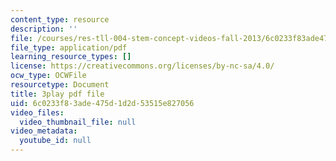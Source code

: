 ```yaml
---
content_type: resource
description: ''
file: /courses/res-tll-004-stem-concept-videos-fall-2013/6c0233f83ade475d1d2d53515e827056_AfQEEymfzaI.pdf
file_type: application/pdf
learning_resource_types: []
license: https://creativecommons.org/licenses/by-nc-sa/4.0/
ocw_type: OCWFile
resourcetype: Document
title: 3play pdf file
uid: 6c0233f8-3ade-475d-1d2d-53515e827056
video_files:
  video_thumbnail_file: null
video_metadata:
  youtube_id: null
---
```

